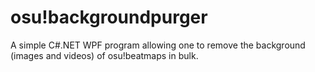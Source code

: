 # osu!backgroundpurger
 A simple C#.NET WPF program allowing one to remove the background (images and videos) of osu!beatmaps in bulk.
